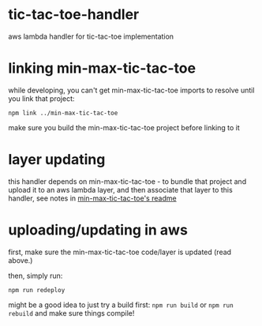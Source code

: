 # tic-tac-toe-handler
aws lambda handler for tic-tac-toe implementation

# linking min-max-tic-tac-toe

while developing, you can't get min-max-tic-tac-toe imports to resolve until you link that project:

`npm link ../min-max-tic-tac-toe`

make sure you build the min-max-tic-tac-toe project before linking to it

# layer updating

this handler depends on min-max-tic-tac-toe - to bundle that project and upload it to an aws lambda layer, and then associate that layer to this handler, see notes in [min-max-tic-tac-toe's readme](https://github.com/amirkour/min-max-tic-tac-toe)

# uploading/updating in aws

first, make sure the min-max-tic-tac-toe code/layer is updated (read above.)

then, simply run:

`npm run redeploy`

might be a good idea to just try a build first: `npm run build` or `npm run rebuild` and make sure things compile!
